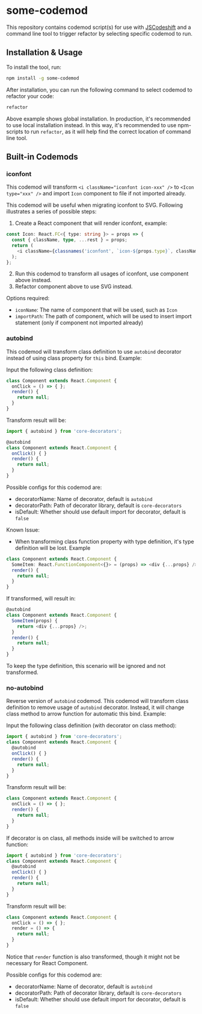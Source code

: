 # some-codemod

This repository contains codemod script(s) for use with [JSCodeshift](https://github.com/facebook/jscodeshift) and a command line tool to trigger refactor by selecting specific codemod to run.

## Installation & Usage

To install the tool, run:

```bash
npm install -g some-codemod
```

After installation, you can run the following command to select codemod to refactor your code:

```bash
refactor
```

Above example shows global installation. In production, it's recommended to use local installation instead. In this way, it's recommended to use npm-scripts to run `refactor`, as it will help find the correct location of command line tool.

## Built-in Codemods

### iconfont

This codemod will transform `<i className="iconfont icon-xxx" />` to `<Icon type="xxx" />` and import `Icon` component to file if not imported already.

This codemod will be useful when migrating iconfont to SVG. Following illustrates a series of possible steps:

1. Create a React component that will render iconfont, example:

```typescript
const Icon: React.FC<{ type: string }> = props => {
  const { className, type, ...rest } = props;
  return (
    <i className={classnames('iconfont', `icon-${props.type}`, className)} {...rest} />
  );
};
```

2. Run this codemod to transform all usages of iconfont, use component above instead.
3. Refactor component above to use SVG instead.

Options required:

+ `iconName`: The name of component that will be used, such as `Icon`
+ `importPath`: The path of component, which will be used to insert import statement (only if component not imported already)

### autobind

This codemod will transform class definition to use `autobind` decorator instead of using class property for `this` bind. Example:

Input the following class definition:

```javascript
class Component extends React.Component {
  onClick = () => { };
  render() {
    return null;
  }
}
```

Transform result will be:

```javascript
import { autobind } from 'core-decorators';

@autobind
class Component extends React.Component {
  onClick() { }
  render() {
    return null;
  }
}
```

Possible configs for this codemod are:

+ decoratorName: Name of decorator, default is `autobind`
+ decoratorPath: Path of decorator library, default is `core-decorators`
+ isDefault: Whether should use default import for decorator, default is `false`

Known Issue:

+ When transforming class function property with type definition, it's type definition will be lost. Example

```typescript
class Component extends React.Component {
  SomeItem: React.FunctionComponent<{}> = (props) => <div {...props} />;
  render() {
    return null;
  }
}
```

If transformed, will result in:

```typescript
@autobind
class Component extends React.Component {
  SomeItem(props) {
    return <div {...props} />;
  }
  render() {
    return null;
  }
}
```

To keep the type definition, this scenario will be ignored and not transformed.

### no-autobind

Reverse version of `autobind` codemod. This codemod will transform class definition to remove usage of `autobind` decorator. Instead, it will change class method to arrow function for automatic this bind. Example:

Input the following class definition (with decorator on class method):

```javascript
import { autobind } from 'core-decorators';
class Component extends React.Component {
  @autobind
  onClick() { }
  render() {
    return null;
  }
}
```

Transform result will be:

```javascript
class Component extends React.Component {
  onClick = () => { };
  render() {
    return null;
  }
}
```

If decorator is on class, all methods inside will be switched to arrow function:

```javascript
import { autobind } from 'core-decorators';
class Component extends React.Component {
  @autobind
  onClick() { }
  render() {
    return null;
  }
}
```

Transform result will be:

```javascript
class Component extends React.Component {
  onClick = () => { };
  render = () => {
    return null;
  }
}
```

Notice that `render` function is also transformed, though it might not be necessary for React Component.

Possible configs for this codemod are:

+ decoratorName: Name of decorator, default is `autobind`
+ decoratorPath: Path of decorator library, default is `core-decorators`
+ isDefault: Whether should use default import for decorator, default is `false`
